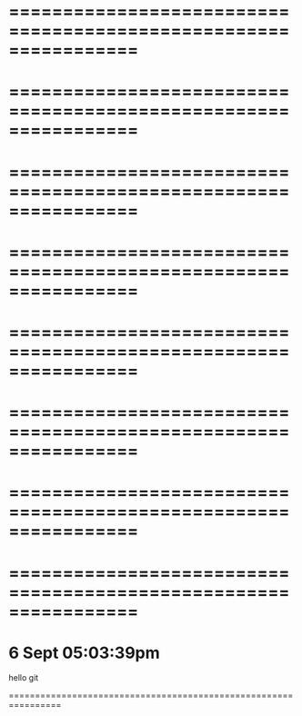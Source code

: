 ================================================================
================================================================
================================================================
================================================================
================================================================
================================================================
================================================================
================================================================
================================================================
================================================================
================================================================
================================================================
================================================================
================================================================
================================================================
================================================================
# 6 Sept 05:03:39pm
hello git

================================================================
